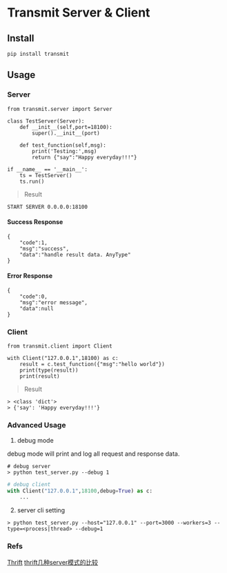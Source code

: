 # Transmit Server & Client

## Install

```
pip install transmit
```

## Usage

### Server

```
from transmit.server import Server

class TestServer(Server):
    def __init__(self,port=18100):
        super().__init__(port)

    def test_function(self,msg):
        print('Testing:',msg)
        return {"say":"Happy everyday!!!"}

if __name__ == '__main__':
    ts = TestServer()
    ts.run()

```

> Result

```shell
START SERVER 0.0.0.0:18100

```

#### Success Response

```
{
    "code":1,
    "msg":"success",
    "data":"handle result data. AnyType"
}
```

#### Error Response

```
{
    "code":0,
    "msg":"error message",
    "data":null
}
```

### Client

```
from transmit.client import Client

with Client("127.0.0.1",18100) as c:
    result = c.test_function({"msg":"hello world"})
    print(type(result))
    print(result)

```

> Result

```shell
> <class 'dict'>
> {'say': 'Happy everyday!!!'}
```

### Advanced Usage

1. debug mode

debug mode will print and log all request and response data.

```shell
# debug server
> python test_server.py --debug 1
```

```python
# debug client
with Client("127.0.0.1",18100,debug=True) as c:
    ...
```

2. server cli setting

```shell
> python test_server.py --host="127.0.0.1" --port=3000 --workers=3 --type=<process|thread> --debug=1
```

### Refs

[Thrift](https://thrift.apache.org/)
[thrift几种server模式的比较](https://blog.csdn.net/hzllblzjily/article/details/50645114)

```

```

